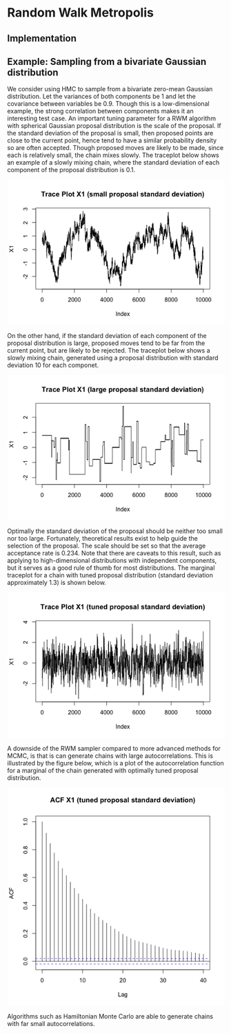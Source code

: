 # Random Walk Metropolis

## Implementation



## Example: Sampling from a bivariate Gaussian distribution

We consider using HMC to sample from a bivariate zero-mean Gaussian distribution. Let the variances of both components be 1 and let the covariance between variables be 0.9. Though this is a low-dimensional example, the strong correlation between components makes it an interesting test case. An important tuning parameter for a RWM algorithm with spherical Gaussian proposal distribution is the scale of the proposal. If the standard deviation of the proposal is small, then proposed points are close to the current point, hence tend to have a similar probability density so are often accepted. Though proposed moves are likely to be made, since each is relatively small, the chain mixes slowly. The traceplot below shows an example of a slowly mixing chain, where the standard deviation of each component of the proposal distribution is  0.1.

![](https://github.com/mckimmh/mcmc/blob/main/images/rwm_trace_plot_small_sd.png)

On the other hand, if the standard deviation of each component of the proposal distribution is large, proposed moves tend to be far from the current point, but are likely to be rejected. The traceplot below shows a slowly mixing chain, generated using a proposal distribution with standard deviation 10 for each componet.

![](https://github.com/mckimmh/mcmc/blob/main/images/rwm_trace_plot_large_sd.png)

Optimally the standard deviation of the proposal should be neither too small nor too large. Fortunately, theoretical results exist to help guide the selection of the proposal. The scale should be set so that the average acceptance rate is 0.234. Note that there are caveats to this result, such as applying to high-dimensional distributions with independent components, but it serves as a good rule of thumb for most distributions. The marginal traceplot for a chain with tuned proposal distribution (standard deviation approximately 1.3) is shown below.

![](https://github.com/mckimmh/mcmc/blob/main/images/rwm_trace_plot_tuned_sd.png)

A downside of the RWM sampler compared to more advanced methods for MCMC, is that is can generate chains with large autocorrelations. This is illustrated by the figure below, which is a plot of the autocorrelation function for a marginal of the chain generated with optimally tuned proposal distribution.

![](https://github.com/mckimmh/mcmc/blob/main/images/rwm_acf_tuned.png)

Algorithms such as Hamiltonian Monte Carlo are able to generate chains with far small autocorrelations.
